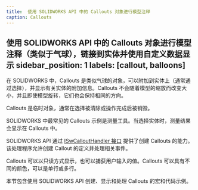 ```yaml
---
title:  使用 SOLIDWORKS API 中的 Callouts 对象进行模型注释
caption: Callouts
---
```

 使用 SOLIDWORKS API 中的 Callouts 对象进行模型注释（类似于气球），链接到实体并使用自定义数据显示
sidebar_position: 1
labels: [callout, balloons]
---
在 SOLIDWORKS 中，Callouts 是类似气球的对象，可以附加到实体上（通常通过选择），并显示有关实体的附加信息。Callouts 不会随着模型的缩放而改变大小，并且即使模型旋转，它们也会保持相同的方向。

Callouts 是临时对象，通常在选择被清除或操作完成后被销毁。

SOLIDWORKS 中最常见的 Callouts 示例是测量工具。当选择实体时，测量结果会显示在 Callouts 中。

SOLIDWORKS API 通过 [ISwCalloutHandler 接口](https://help.solidworks.com/2018/english/api/swpublishedapi/solidworks.interop.swpublished~solidworks.interop.swpublished.iswcallouthandler.html) 提供了创建 Callouts 的能力。该处理程序允许创建 Callout 的定义并处理相关事件。

Callouts 可以以只读方式显示，也可以捕获用户输入的值。Callouts 可以具有不同的颜色，可以是单行或多行。

本节包含使用 SOLIDWORKS API 创建、显示和处理 Callouts 的宏和代码示例。